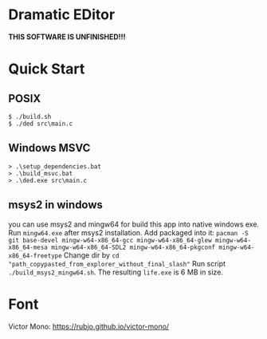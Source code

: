 # Dramatic EDitor

**THIS SOFTWARE IS UNFINISHED!!!**

# Quick Start

## POSIX

```console
$ ./build.sh
$ ./ded src\main.c
```

## Windows MSVC

```console
> .\setup_dependencies.bat
> .\build_msvc.bat
> .\ded.exe src\main.c
```

## msys2 in windows
you can use msys2 and mingw64 for build this app into native windows exe. 
Run `mingw64.exe` after msys2 installation.
Add packaged into it: `pacman -S git base-devel mingw-w64-x86_64-gcc mingw-w64-x86_64-glew mingw-w64-x86_64-mesa mingw-w64-x86_64-SDL2 mingw-w64-x86_64-pkgconf mingw-w64-x86_64-freetype`
Change dir by `cd "path_copypasted_from_explorer_without_final_slash"`
Run script `./build_msys2_mingw64.sh`. The resulting `life.exe` is 6 MB in size.


# Font

Victor Mono: https://rubjo.github.io/victor-mono/
